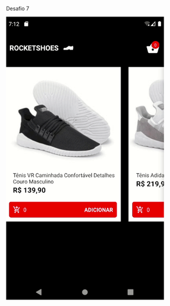 Desafio 7

![Demo](https://raw.githubusercontent.com/ricardo85x/desafios-rocketseat/master/desafio7/desafio7.gif)

